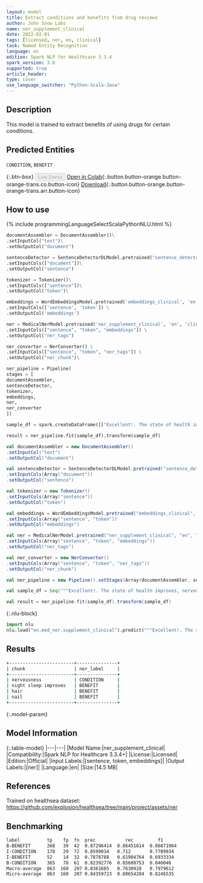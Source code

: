 ```yaml
---
layout: model
title: Extract conditions and benefits from drug reviews
author: John Snow Labs
name: ner_supplement_clinical
date: 2022-02-01
tags: [licensed, ner, en, clinical]
task: Named Entity Recognition
language: en
edition: Spark NLP for Healthcare 3.3.4
spark_version: 3.0
supported: true
article_header:
type: cover
use_language_switcher: "Python-Scala-Java"
---
```



## Description


This model is trained to extract benefits of using drugs for certain conditions.


## Predicted Entities


`CONDITION`, `BENEFIT`


{:.btn-box}
<button class="button button-orange" disabled>Live Demo</button>
[Open in Colab](https://colab.research.google.com/github/JohnSnowLabs/spark-nlp-workshop/blob/master/tutorials/Certification_Trainings/Healthcare/1.Clinical_Named_Entity_Recognition_Model.ipynb){:.button.button-orange.button-orange-trans.co.button-icon}
[Download](https://s3.amazonaws.com/auxdata.johnsnowlabs.com/clinical/models/ner_supplement_clinical_en_3.3.4_3.0_1643674915917.zip){:.button.button-orange.button-orange-trans.arr.button-icon}


## How to use






<div class="tabs-box" markdown="1">
{% include programmingLanguageSelectScalaPythonNLU.html %}

```python
documentAssembler = DocumentAssembler()\
.setInputCol("text")\
.setOutputCol("document")

sentenceDetector = SentenceDetectorDLModel.pretrained("sentence_detector_dl_healthcare","en","clinical/models")\
.setInputCols(["document"])\
.setOutputCol("sentence")

tokenizer = Tokenizer()\
.setInputCols(["sentence"])\
.setOutputCol("token")\

embeddings = WordEmbeddingsModel.pretrained('embeddings_clinical', 'en', 'clinical/models') \
.setInputCols(['sentence', 'token']) \
.setOutputCol('embeddings')

ner = MedicalNerModel.pretrained('ner_supplement_clinical', 'en', 'clinical/models') \
.setInputCols(["sentence", "token", "embeddings"]) \
.setOutputCol("ner_tags")

ner_converter = NerConverter() \
.setInputCols(["sentence", "token", "ner_tags"]) \
.setOutputCol("ner_chunk")\

ner_pipeline = Pipeline(
stages = [
documentAssembler,
sentenceDetector,
tokenizer,
embeddings,
ner,
ner_converter
])

sample_df = spark.createDataFrame([["Excellent!. The state of health improves, nervousness disappears, and night sleep improves. It also promotes hair and nail growth. I recommend :)"]]).toDF("text")

result = ner_pipeline.fit(sample_df).transform(sample_df)
```
```scala
val documentAssembler = new DocumentAssembler()
.setInputCol("text")
.setOutputCol("document")

val sentenceDetector = SentenceDetectorDLModel.pretrained("sentence_detector_dl_healthcare","en","clinical/models")
.setInputCols(Array("document"))
.setOutputCol("sentence")

val tokenizer = new Tokenizer()
.setInputCols(Array("sentence"))
.setOutputCol("token")

val embeddings = WordEmbeddingsModel.pretrained("embeddings_clinical", "en", "clinical/models") 
.setInputCols(Array("sentence", "token")) 
.setOutputCol("embeddings")

val ner = MedicalNerModel.pretrained("ner_supplement_clinical", "en", "clinical/models") 
.setInputCols(Array("sentence", "token", "embeddings")) 
.setOutputCol("ner_tags")

val ner_converter = new NerConverter() 
.setInputCols(Array("sentence", "token", "ner_tags")) 
.setOutputCol("ner_chunk")

val ner_pipeline = new Pipeline().setStages(Array(documentAssembler, sentenceDetector, tokenizer, embeddings, ner, ner_converter))

val sample_df = Seq("""Excellent!. The state of health improves, nervousness disappears, and night sleep improves. It also promotes hair and nail growth. I recommend :)""").toDS.toDF("text")

val result = ner_pipeline.fit(sample_df).transform(sample_df)
```


{:.nlu-block}
```python
import nlu
nlu.load("en.med_ner.supplement_clinical").predict("""Excellent!. The state of health improves, nervousness disappears, and night sleep improves. It also promotes hair and nail growth. I recommend :)""")
```

</div>


## Results


```bash
+------------------------+---------------+
| chunk                  | ner_label     |
+------------------------+---------------+
| nervousness            | CONDITION     |
| night sleep improves   | BENEFIT       |
| hair                   | BENEFIT       |
| nail                   | BENEFIT       |
+------------------------+---------------+


```


{:.model-param}
## Model Information


{:.table-model}
|---|---|
|Model Name:|ner_supplement_clinical|
|Compatibility:|Spark NLP for Healthcare 3.3.4+|
|License:|Licensed|
|Edition:|Official|
|Input Labels:|[sentence, token, embeddings]|
|Output Labels:|[ner]|
|Language:|en|
|Size:|14.5 MB|


## References


Trained on healthsea dataset: https://github.com/explosion/healthsea/tree/main/project/assets/ner


## Benchmarking


```bash
label	       tp	 fp	 fn	 prec	 		rec	 		f1
B-BENEFIT	   268	 39	 42	 0.87296414	 0.86451614	 0.86871964
I-CONDITION	   178	 29	 72	 0.8599034	 0.712	 	 0.7789934
I-BENEFIT	   52	 14	 32	 0.7878788	 0.61904764	 0.6933334
B-CONDITION	   365	 78	 61	 0.82392776	 0.85680753	 0.840046
Macro-average  863  160  207 0.8361685   0.7630928   0.7979612
Micro-average  863  160  207 0.84359723  0.80654204  0.8246535
```
<!--stackedit_data:
eyJoaXN0b3J5IjpbMjEwOTU1MjcwNl19
-->